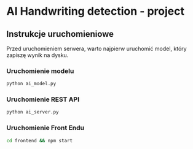 # AI Handwriting detection - project

## Instrukcje uruchomieniowe 

Przed uruchomieniem serwera, warto najpierw uruchomić model, który zapiszę wynik na dysku.

### Uruchomienie modelu

```bash
python ai_model.py
```

### Uruchomienie REST API

```bash
python ai_server.py
```

### Uruchomienie Front Endu

```bash
cd frontend && npm start
```


